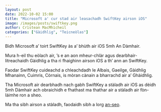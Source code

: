 ```yaml
---
layout: post
date: 2022-10-02 15:00
title: "Microsoft a' cur stad air leasachadh SwiftKey airson iOS"
image: /images/posts/swiftkey.png
author: Crìstean MacMhìcheil
categories: ["Gàidhlig", "Teicneòlas"]
---
```


Bìdh Microsoft a’ toirt SwiftKey às a’ bhùth air iOS 5mh An Dàmhair.

Mura h-eil thu eòlach air, ’s e an aon mheur-chlàr agus dearbhair-litreachaidh Gàidhlig a tha ri fhaighinn airson iOS a th’ ann an SwiftKey.

Faodar SwiftKey cuideachd a chleachdadh le Albais, Gaeilge, Gàidhlig Mhanainn, Cuimris, Còrnais, is mòran cànain a bharrachd air a’ Ghàidhlig.

Tha Microsoft air dearbhadh nach gabh SwiftKey a stàladh air iOS as dèidh 5mh Dàmhair ach obraichidh e fhathast ma thathar air a stàladh air fòn-làimhe ron a sheo.

Ma tha sibh airson a stàladh, faodaidh sibh a lorg [an-seo](https://apps.apple.com/us/app/microsoft-swiftkey-keyboard/id911813648).
